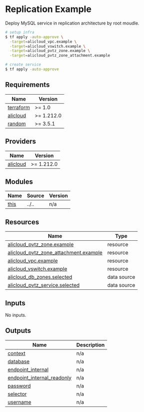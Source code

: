 # Replication Example

Deploy MySQL service in replication architecture by root moudle.

```bash
# setup infra
$ tf apply -auto-approve \
  -target=alicloud_vpc.example \
  -target=alicloud_vswitch.example \
  -target=alicloud_pvtz_zone.example \
  -target=alicloud_pvtz_zone_attachment.example

# create service
$ tf apply -auto-approve
```

<!-- BEGIN_TF_DOCS -->
## Requirements

| Name | Version |
|------|---------|
| <a name="requirement_terraform"></a> [terraform](#requirement\_terraform) | >= 1.0 |
| <a name="requirement_alicloud"></a> [alicloud](#requirement\_alicloud) | >= 1.212.0 |
| <a name="requirement_random"></a> [random](#requirement\_random) | >= 3.5.1 |

## Providers

| Name | Version |
|------|---------|
| <a name="provider_alicloud"></a> [alicloud](#provider\_alicloud) | >= 1.212.0 |

## Modules

| Name | Source | Version |
|------|--------|---------|
| <a name="module_this"></a> [this](#module\_this) | ../.. | n/a |

## Resources

| Name | Type |
|------|------|
| [alicloud_pvtz_zone.example](https://registry.terraform.io/providers/aliyun/alicloud/latest/docs/resources/pvtz_zone) | resource |
| [alicloud_pvtz_zone_attachment.example](https://registry.terraform.io/providers/aliyun/alicloud/latest/docs/resources/pvtz_zone_attachment) | resource |
| [alicloud_vpc.example](https://registry.terraform.io/providers/aliyun/alicloud/latest/docs/resources/vpc) | resource |
| [alicloud_vswitch.example](https://registry.terraform.io/providers/aliyun/alicloud/latest/docs/resources/vswitch) | resource |
| [alicloud_db_zones.selected](https://registry.terraform.io/providers/aliyun/alicloud/latest/docs/data-sources/db_zones) | data source |
| [alicloud_pvtz_service.selected](https://registry.terraform.io/providers/aliyun/alicloud/latest/docs/data-sources/pvtz_service) | data source |

## Inputs

No inputs.

## Outputs

| Name | Description |
|------|-------------|
| <a name="output_context"></a> [context](#output\_context) | n/a |
| <a name="output_database"></a> [database](#output\_database) | n/a |
| <a name="output_endpoint_internal"></a> [endpoint\_internal](#output\_endpoint\_internal) | n/a |
| <a name="output_endpoint_internal_readonly"></a> [endpoint\_internal\_readonly](#output\_endpoint\_internal\_readonly) | n/a |
| <a name="output_password"></a> [password](#output\_password) | n/a |
| <a name="output_selector"></a> [selector](#output\_selector) | n/a |
| <a name="output_username"></a> [username](#output\_username) | n/a |
<!-- END_TF_DOCS -->
